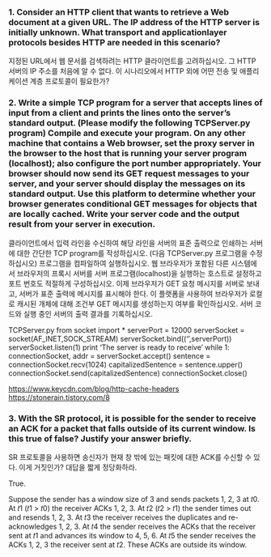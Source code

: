 ### 1. Consider an HTTP client that wants to retrieve a Web document at a given URL. The IP address of the HTTP server is initially unknown. What transport and applicationlayer protocols besides HTTP are needed in this scenario?
지정된 URL에서 웹 문서를 검색하려는 HTTP 클라이언트를 고려하십시오. 그 HTTP 서버의 IP 주소를 처음에 알 수 없다. 이 시나리오에서 HTTP 외에 어떤 전송 및 애플리케이션 계층 프로토콜이 필요한가?
### 2. Write a simple TCP program for a server that accepts lines of input from a client and prints the lines onto the server’s standard output. (Please modify the following TCPServer.py program) Compile and execute your program. On any other machine that contains a Web browser, set the proxy server in the browser to the host that is running your server program (localhost); also configure the port number appropriately. Your browser should now send its GET request messages to your server, and your server should display the messages on its standard output. Use this platform to determine whether your browser generates conditional GET messages for objects that are locally cached. Write your server code and the output result from your server in execution.

클라이언트에서 입력 라인을 수신하여 해당 라인을 서버의 표준 출력으로 인쇄하는 서버에 대한 간단한  TCP program를 작성하십시오. (다음 TCPServer.py 프로그램을 수정하십시오) 프로그램을 컴파일하여 실행하십시오. 웹 브라우저가 포함된 다른 시스템에서 브라우저의 프록시 서버를 서버 프로그램(localhost)을 실행하는 호스트로 설정하고 포트 번호도 적절하게 구성하십시오. 이제 브라우저가 GET 요청 메시지를 서버로 보내고, 서버가 표준 출력에 메시지를 표시해야 한다. 이 플랫폼을 사용하여 브라우저가 로컬로 캐시된 개체에 대해 조건부 GET 메시지를 생성하는지 여부를 확인하십시오. 서버 코드와 실행 중인 서버의 출력 결과를 기록하십시오.

TCPServer.py
from socket import *
serverPort = 12000
serverSocket = socket(AF_INET,SOCK_STREAM)
serverSocket.bind((‘’,serverPort))
serverSocket.listen(1)
print ‘The server is ready to receive’
while 1:
connectionSocket, addr = serverSocket.accept()
sentence = connectionSocket.recv(1024)
capitalizedSentence = sentence.upper()
connectionSocket.send(capitalizedSentence)
connectionSocket.close()

https://www.keycdn.com/blog/http-cache-headers
https://stonerain.tistory.com/8

### 3. With the SR protocol, it is possible for the sender to receive an ACK for a packet that falls outside of its current window. Is this true of false? Justify your answer briefly.
SR 프로토콜을 사용하면 송신자가 현재 창 밖에 있는 패킷에 대한 ACK를 수신할 수 있다. 이게 거짓인가? 대답을 짧게 정당화하라.

True.

Suppose the sender has a window size of 3 and sends packets 1, 2, 3 at 𝑡0. 
At 𝑡1 (𝑡1 > 𝑡0) the receiver ACKs 1, 2, 3. 
At 𝑡2 (𝑡2 > 𝑡1) the sender times out and resends 1, 2, 3. 
At 𝑡3 the receiver receives the duplicates and re-acknowledges 1, 2, 3. 
At 𝑡4 the sender receives the ACKs that the receiver sent at 𝑡1 and advances its window to 4, 5, 6. 
At 𝑡5 the sender receives the ACKs 1, 2, 3 the receiver sent at 𝑡2. 
These ACKs are outside its window.

